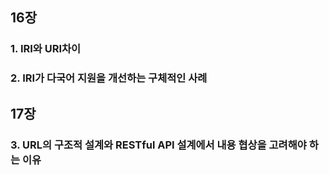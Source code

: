 ## 16장

### 1. IRI와 URI차이

### 2. IRI가 다국어 지원을 개선하는 구체적인 사례

## 17장

### 3. URL의 구조적 설계와 RESTful API 설계에서 내용 협상을 고려해야 하는 이유
